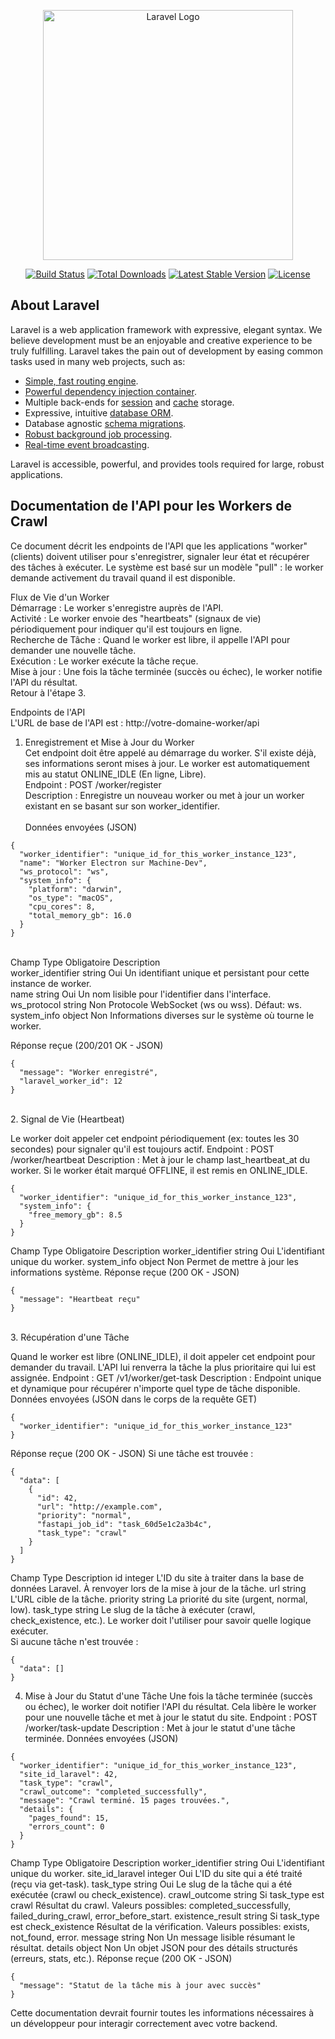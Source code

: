 <p align="center"><a href="https://laravel.com" target="_blank"><img src="https://raw.githubusercontent.com/laravel/art/master/logo-lockup/5%20SVG/2%20CMYK/1%20Full%20Color/laravel-logolockup-cmyk-red.svg" width="400" alt="Laravel Logo"></a></p>

<p align="center">
<a href="https://github.com/laravel/framework/actions"><img src="https://github.com/laravel/framework/workflows/tests/badge.svg" alt="Build Status"></a>
<a href="https://packagist.org/packages/laravel/framework"><img src="https://img.shields.io/packagist/dt/laravel/framework" alt="Total Downloads"></a>
<a href="https://packagist.org/packages/laravel/framework"><img src="https://img.shields.io/packagist/v/laravel/framework" alt="Latest Stable Version"></a>
<a href="https://packagist.org/packages/laravel/framework"><img src="https://img.shields.io/packagist/l/laravel/framework" alt="License"></a>
</p>

## About Laravel

Laravel is a web application framework with expressive, elegant syntax. We believe development must be an enjoyable and creative experience to be truly fulfilling. Laravel takes the pain out of development by easing common tasks used in many web projects, such as:

- [Simple, fast routing engine](https://laravel.com/docs/routing).
- [Powerful dependency injection container](https://laravel.com/docs/container).
- Multiple back-ends for [session](https://laravel.com/docs/session) and [cache](https://laravel.com/docs/cache) storage.
- Expressive, intuitive [database ORM](https://laravel.com/docs/eloquent).
- Database agnostic [schema migrations](https://laravel.com/docs/migrations).
- [Robust background job processing](https://laravel.com/docs/queues).
- [Real-time event broadcasting](https://laravel.com/docs/broadcasting).

Laravel is accessible, powerful, and provides tools required for large, robust applications.

## Documentation de l'API pour les Workers de Crawl

Ce document décrit les endpoints de l'API que les applications "worker" (clients) doivent utiliser pour s'enregistrer, signaler leur état et récupérer des tâches à exécuter. Le système est basé sur un modèle "pull" : le worker demande activement du travail quand il est disponible.

Flux de Vie d'un Worker<br>
Démarrage : Le worker s'enregistre auprès de l'API.<br>
Activité : Le worker envoie des "heartbeats" (signaux de vie) périodiquement pour indiquer qu'il est toujours en ligne.<br>
Recherche de Tâche : Quand le worker est libre, il appelle l'API pour demander une nouvelle tâche.<br>
Exécution : Le worker exécute la tâche reçue.<br>
Mise à jour : Une fois la tâche terminée (succès ou échec), le worker notifie l'API du résultat.<br>
Retour à l'étape 3.<br>

Endpoints de l'API<br>
L'URL de base de l'API est : http://votre-domaine-worker/api

1. Enregistrement et Mise à Jour du Worker<br>
Cet endpoint doit être appelé au démarrage du worker. S'il existe déjà, ses informations seront mises à jour. Le worker est automatiquement mis au statut ONLINE_IDLE (En ligne, Libre).<br>
Endpoint : POST /worker/register<br>
Description : Enregistre un nouveau worker ou met à jour un worker existant en se basant sur son worker_identifier.<br><br>
Données envoyées (JSON)

~~~~
{
  "worker_identifier": "unique_id_for_this_worker_instance_123",
  "name": "Worker Electron sur Machine-Dev",
  "ws_protocol": "ws",
  "system_info": {
    "platform": "darwin",
    "os_type": "macOS",
    "cpu_cores": 8,
    "total_memory_gb": 16.0
  }
}
~~~~
<br>
Champ	             Type	     Obligatoire	Description<br>
worker_identifier	 string	     Oui	        Un identifiant unique et persistant pour cette instance de worker.<br>
name	             string	     Oui	        Un nom lisible pour l'identifier dans l'interface.<br>
ws_protocol	         string	     Non	        Protocole WebSocket (ws ou wss). Défaut: ws.<br>
system_info	         object	     Non	        Informations diverses sur le système où tourne le worker.<br>

Réponse reçue (200/201 OK - JSON)

~~~~
{
  "message": "Worker enregistré",
  "laravel_worker_id": 12
}
~~~~~
<br>
2. Signal de Vie (Heartbeat)<br>

Le worker doit appeler cet endpoint périodiquement (ex: toutes les 30 secondes) pour signaler qu'il est toujours actif.
Endpoint : POST /worker/heartbeat
Description : Met à jour le champ last_heartbeat_at du worker. Si le worker était marqué OFFLINE, il est remis en ONLINE_IDLE.

~~~
{
  "worker_identifier": "unique_id_for_this_worker_instance_123",
  "system_info": {
    "free_memory_gb": 8.5
  }
}
~~~

Champ	Type	Obligatoire	Description
worker_identifier	string	Oui	L'identifiant unique du worker.
system_info	object	Non	Permet de mettre à jour les informations système.
Réponse reçue (200 OK - JSON)

~~~
{
  "message": "Heartbeat reçu"
}
~~~
<br>
3. Récupération d'une Tâche<br>

Quand le worker est libre (ONLINE_IDLE), il doit appeler cet endpoint pour demander du travail. L'API lui renverra la tâche la plus prioritaire qui lui est assignée.
Endpoint : GET /v1/worker/get-task
Description : Endpoint unique et dynamique pour récupérer n'importe quel type de tâche disponible.
Données envoyées (JSON dans le corps de la requête GET)

~~~
{
  "worker_identifier": "unique_id_for_this_worker_instance_123"
}
~~~

Réponse reçue (200 OK - JSON)
Si une tâche est trouvée :

~~~
{
  "data": [
    {
      "id": 42,
      "url": "http://example.com",
      "priority": "normal",
      "fastapi_job_id": "task_60d5e1c2a3b4c",
      "task_type": "crawl"
    }
  ]
}
~~~

Champ	Type	Description
id	integer	L'ID du site à traiter dans la base de données Laravel. À renvoyer lors de la mise à jour de la tâche.
url	string	L'URL cible de la tâche.
priority	string	La priorité du site (urgent, normal, low).
task_type	string	Le slug de la tâche à exécuter (crawl, check_existence, etc.). Le worker doit l'utiliser pour savoir quelle logique exécuter.
<br>
Si aucune tâche n'est trouvée :

~~~
{
  "data": []
}
~~~

4. Mise à Jour du Statut d'une Tâche
Une fois la tâche terminée (succès ou échec), le worker doit notifier l'API du résultat. Cela libère le worker pour une nouvelle tâche et met à jour le statut du site.
Endpoint : POST /worker/task-update
Description : Met à jour le statut d'une tâche terminée.
Données envoyées (JSON)

~~~
{
  "worker_identifier": "unique_id_for_this_worker_instance_123",
  "site_id_laravel": 42,
  "task_type": "crawl",
  "crawl_outcome": "completed_successfully",
  "message": "Crawl terminé. 15 pages trouvées.",
  "details": {
    "pages_found": 15,
    "errors_count": 0
  }
}
~~~

Champ	Type	Obligatoire	Description
worker_identifier	string	Oui	L'identifiant unique du worker.
site_id_laravel	integer	Oui	L'ID du site qui a été traité (reçu via get-task).
task_type	string	Oui	Le slug de la tâche qui a été exécutée (crawl ou check_existence).
crawl_outcome	string	Si task_type est crawl	Résultat du crawl. Valeurs possibles: completed_successfully, failed_during_crawl, error_before_start.
existence_result	string	Si task_type est check_existence	Résultat de la vérification. Valeurs possibles: exists, not_found, error.
message	string	Non	Un message lisible résumant le résultat.
details	object	Non	Un objet JSON pour des détails structurés (erreurs, stats, etc.).
Réponse reçue (200 OK - JSON)

~~~
{
  "message": "Statut de la tâche mis à jour avec succès"
}
~~~

Cette documentation devrait fournir toutes les informations nécessaires à un développeur pour interagir correctement avec votre backend.